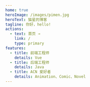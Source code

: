 ```yaml
---
home: true
heroImage: /images/pimen.jpg
heroText: 猫星的博客
tagline: 你好，hello!
actions:
  - text: 首页 →
    link: /
    type: primary
features:
  - title: 前端工程师
    details: Vue
  - title: 后端工程师
    details: Java
  - title: ACN 爱好者
    details: Animation、Comic、Novel
---
```

